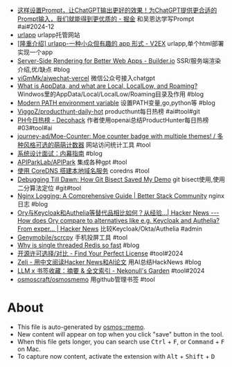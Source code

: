 - [这样设置Prompt，让ChatGPT输出更好的效果！为ChatGPT提供更合适的Prompt输入，我们就能得到更优质的 - 掘金](https://juejin.cn/post/7232480698879623223) 和吴恩达学写Prompt #ai#2024-12
- [urlapp](https://urlapp.org/) urlapp托管网站
- [[隆重介绍] urlapp-一种小众但有趣的 app 形式 - V2EX](https://www.v2ex.com/t/1059349) urlapp,单个html部署实现一个app
- [Server-Side Rendering for Better Web Apps - Builder.io](https://www.builder.io/m/explainers/server-side-rendering) SSR/服务端渲染介绍,优/缺点 #blog
- [yiGmMk/aiwechat-vercel](https://github.com/yiGmMk/aiwechat-vercel) 微信公众号接入chatgpt
- [What is AppData, and what are Local, LocalLow, and Roaming?](https://www.xda-developers.com/appdata/) Windwos里的AppData/Local/LocalLow/Roaming目录及作用 #blog
- [Modern PATH environment variable](https://blog.izissise.net/posts/env-path/) 设置PATH变量,go,python等 #blog
- [ViggoZ/producthunt-daily-hot](https://github.com/ViggoZ/producthunt-daily-hot) producthunt每日热榜 #ai#tool#git
- [PH今日热榜 - Decohack](https://decohack.com/category/producthunt/) 作者使用openai总结ProductHunter每日热榜 #03#tool#ai
- [journey-ad/Moe-Counter: Moe counter badge with multiple themes! / 多种风格可选的萌萌计数器](https://github.com/journey-ad/Moe-Counter) 网站访问统计工具 #tool
- [系统设计面试：内幕指南](https://learning-guide.gitbook.io/system-design-interview/) #blog
- [APIParkLab/APIPark](https://github.com/APIParkLab/APIPark) 集成各种gpt #tool
- [使用 CoreDNS 搭建本地域名服务](https://george.betterde.com/devops/20221120.html) coredns #tool
- [Debugging Till Dawn: How Git Bisect Saved My Demo](https://www.mikebuss.com/posts/debugging-till-dawn) git bisect使用,使用二分算法定位 #git#tool
- [Nginx Logging: A Comprehensive Guide | Better Stack Community](https://betterstack.com/community/guides/logging/how-to-view-and-configure-nginx-access-and-error-logs/) nginx日志 #blog
- [Ory与Keycloak和Authelia等替代品相比如何？从经验…| Hacker News --- How does Ory compare to alternatives like e.g. Keycloak and Authelia? From exper... | Hacker News](https://news.ycombinator.com/item?id=25763320) 比较Keycloak/Okta/Authelia #admin
- [Genymobile/scrcpy](https://github.com/Genymobile/scrcpy) 手机投屏工具 #tool
- [Why is single threaded Redis so fast](https://www.pixelstech.net/article/1677580861-Why-is-single-threaded-Redis-so-fast) #blog
- [开源许可选择/对比 - Find Your Perfect License](https://open-source-license-chooser.toolsnav.top/zh/license-comparison/) #tool#2024
- [Zeli - 用中文阅读Hacker News和AI论文](https://zeli.app/zh) 用AI总结HackNews #blog
- [LLM x 书签收藏：摘要 & 全文索引 - Nekonull's Garden](https://nekonull.me/posts/llm_x_bookmark/) #tool#2024
- [osmoscraft/osmosmemo](https://github.com/osmoscraft/osmosmemo) 用github管理书签 #tool

# About

- This file is auto-generated by [osmos::memo](https://github.com/osmoscraft/osmosmemo).
- New content will appear on top when you click "save" button in the tool.
- When this file gets longer, you can search use <kbd>Ctrl</kbd> + <kbd>F</kbd>, or <kbd>Command</kbd> + <kbd>F</kbd> on Mac.
- To capture now content, activate the extension with <kbd>Alt</kbd> + <kbd>Shift</kbd> + <kbd>D</kbd>
